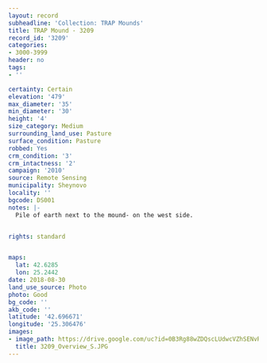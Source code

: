 ```yaml
---
layout: record
subheadline: 'Collection: TRAP Mounds'
title: TRAP Mound - 3209
record_id: '3209'
categories:
- 3000-3999
header: no
tags:
- ''

certainty: Certain
elevation: '479'
max_diameter: '35'
min_diameter: '30'
height: '4'
size_category: Medium
surrounding_land_use: Pasture
surface_condition: Pasture
robbed: Yes
crm_condition: '3'
crm_intactness: '2'
campaign: '2010'
source: Remote Sensing
municipality: Sheynovo
locality: ''
bgcode: DS001
notes: |-
  Pile of earth next to the mound- on the west side.


rights: standard


maps:
  lat: 42.6285
  lon: 25.2442
date: 2018-08-30
land_use_source: Photo
photo: Good
bg_code: ''
akb_code: ''
latitude: '42.696671'
longitude: '25.306476'
images:
- image_path: https://drive.google.com/uc?id=0B3Rg88wZDQscLUdwcVZhSENvRTg
  title: 3209_Overview_S.JPG
---
```

